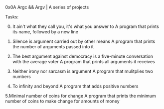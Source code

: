 0x0A Argc && Argv | A series of projects

Tasks:

0. It ain't what they call you, it's what you answer to
A program that prints its name, followed by a new line

1. Silence is argument carried out by other means
A program  that prints the number of arguments passed into it

2. The best argument against democracy is a five-minute conversation with the average voter
A program that prints all arguments it receives

3. Neither irony nor sarcasm is argument
A program that mulitplies two numbers

4. To infinity and beyond
A program that adds positive numbers

5.Minimal number of coins for change
A program that prints the minimum number of coins to make change for amounts of money
